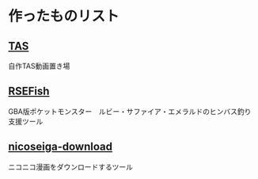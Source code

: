 # 作ったものリスト

## [TAS](https://github.com/taba256/TAS-Movie-Files)
自作TAS動画置き場

## [RSEFish](https://taba256.github.io/RSEFish/)
GBA版ポケットモンスター　ルビー・サファイア・エメラルドのヒンバス釣り支援ツール

## [nicoseiga-download](https://taba256.github.io/nicoseiga-download/)
ニコニコ漫画をダウンロードするツール

